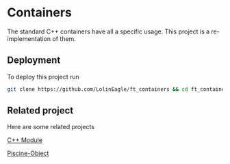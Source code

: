 # Containers
The standard C++ containers have all a specific usage. This project is a re-implementation of them.

## Deployment
To deploy this project run
```bash
git clone https://github.com/LolinEagle/ft_containers && cd ft_containers && make run
```

## Related project
Here are some related projects

[C++ Module](https://github.com/LolinEagle/CPP)

[Piscine-Object](https://github.com/LolinEagle/Piscine-Object)

